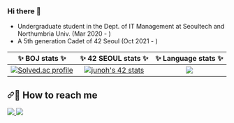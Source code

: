 ### Hi there 👋
- Undergraduate student in the Dept. of IT Management at Seoultech and Northumbria Univ. (Mar 2020 - )
- A 5th generation Cadet of 42 Seoul (Oct 2021 - )
<!-- my status -->
<table>
<thead>
<tr>
<th align="center"><g-emoji class="g-emoji" alias="sparkles" fallback-src="https://github.githubassets.com/images/icons/emoji/unicode/2728.png">✨</g-emoji> <strong>BOJ stats</strong> <g-emoji class="g-emoji" alias="sparkles" fallback-src="https://github.githubassets.com/images/icons/emoji/unicode/2728.png">✨</g-emoji></th>
<th align="center"><g-emoji class="g-emoji" alias="sparkles" fallback-src="https://github.githubassets.com/images/icons/emoji/unicode/2728.png">✨</g-emoji> <strong>42 SEOUL stats</strong> <g-emoji class="g-emoji" alias="sparkles" fallback-src="https://github.githubassets.com/images/icons/emoji/unicode/2728.png">✨</g-emoji></th>
<th align="center"><g-emoji class="g-emoji" alias="sparkles" fallback-src="https://github.githubassets.com/images/icons/emoji/unicode/2728.png">✨</g-emoji> <strong>Language stats</strong> <g-emoji class="g-emoji" alias="sparkles" fallback-src="https://github.githubassets.com/images/icons/emoji/unicode/2728.png">✨</g-emoji></th>
</tr>
</thead>
<tbody>
<tr>
<td align="center"><a href="https://solved.ac/jeongmino1207" rel="nofollow"><img src="http://mazassumnida.wtf/api/v2/generate_badge?boj=jeongmino1207" alt="Solved.ac profile" style="max-width: 100%;"></a></td>
<td align="center"><a href="https://github.com/JaeSeoKim/badge42"><img src="https://badge42.vercel.app/api/v2/clihggf1r007808jrdmmht6qm/stats?cursusId=21&coalitionId=85" alt="junoh's 42 stats" /></a></td>
  
  
  
<!-- <td align="center"><a target="_blank" rel="noopener noreferrer nofollow" href="https://camo.githubusercontent.com/9ad21954e20098eabbe54c5096762121f36b34ec851f56d446c96cdb4ae4f313/68747470733a2f2f6769746875622d726561646d652d73746174732e76657263656c2e6170702f6170692f746f702d6c616e67732f3f757365726e616d653d6b796a3933373930266c61796f75743d636f6d706163742662675f636f6c6f723d3138302c3030303030302c267469746c655f636f6c6f723d30303030303026746578745f636f6c6f723d303030303030"><img src="https://camo.githubusercontent.com/9ad21954e20098eabbe54c5096762121f36b34ec851f56d446c96cdb4ae4f313/68747470733a2f2f6769746875622d726561646d652d73746174732e76657263656c2e6170702f6170692f746f702d6c616e67732f3f757365726e616d653d6b796a3933373930266c61796f75743d636f6d706163742662675f636f6c6f723d3138302c3030303030302c267469746c655f636f6c6f723d30303030303026746578745f636f6c6f723d303030303030" data-canonical-src="https://github-readme-stats.vercel.app/api/top-langs/?username=jeongmino&amp;layout=compact&amp;bg_color=180,000000,&amp;title_color=000000&amp;text_color=000000" style="max-width: 100%;"></a>
</td> -->
<td align="center">
    <a target="_blank" rel="noopener noreferrer nofollow" href="https://camo.githubusercontent.com/9ad21954e20098eabbe54c5096762121f36b34ec851f56d446c96cdb4ae4f313/68747470733a2f2f6769746875622d726561646d652d73746174732e76657263656c2e6170702f6170692f746f702d6c616e67732f3f757365726e616d653d6a656f6e676d696e6f266c61796f75743d636f6d706163742662675f636f6c6f723d3138302c3030303030302c267469746c655f636f6c6f723d30303030303026746578745f636f6c6f723d303030303030">
        <img src="https://camo.githubusercontent.com/9ad21954e20098eabbe54c5096762121f36b34ec851f56d446c96cdb4ae4f313/68747470733a2f2f6769746875622d726561646d652d73746174732e76657263656c2e6170702f6170692f746f702d6c616e67732f3f757365726e616d653d6a656f6e676d696e6f266c61796f75743d636f6d706163742662675f636f6c6f723d3138302c3030303030302c267469746c655f636f6c6f723d30303030303026746578745f636f6c6f723d303030303030" data-canonical-src="https://github-readme-stats.vercel.app/api/top-langs/?username=jeongmino&amp;layout=compact&amp;bg_color=180,000000,&amp;title_color=000000&amp;text_color=000000" style="max-width: 100%;">
    </a>
</td>

</tr>
</tbody>
</table>
<!-- how to reach me -->
<h2 dir="auto"><a id="user-content--how-to-reach-me" class="anchor" aria-hidden="true" href="#-how-to-reach-me"><svg class="octicon octicon-link" viewBox="0 0 16 16" version="1.1" width="16" height="16" aria-hidden="true"><path d="m7.775 3.275 1.25-1.25a3.5 3.5 0 1 1 4.95 4.95l-2.5 2.5a3.5 3.5 0 0 1-4.95 0 .751.751 0 0 1 .018-1.042.751.751 0 0 1 1.042-.018 1.998 1.998 0 0 0 2.83 0l2.5-2.5a2.002 2.002 0 0 0-2.83-2.83l-1.25 1.25a.751.751 0 0 1-1.042-.018.751.751 0 0 1-.018-1.042Zm-4.69 9.64a1.998 1.998 0 0 0 2.83 0l1.25-1.25a.751.751 0 0 1 1.042.018.751.751 0 0 1 .018 1.042l-1.25 1.25a3.5 3.5 0 1 1-4.95-4.95l2.5-2.5a3.5 3.5 0 0 1 4.95 0 .751.751 0 0 1-.018 1.042.751.751 0 0 1-1.042.018 1.998 1.998 0 0 0-2.83 0l-2.5 2.5a1.998 1.998 0 0 0 0 2.83Z"></path></svg></a><g-emoji class="g-emoji" alias="email" fallback-src="https://github.githubassets.com/images/icons/emoji/unicode/1f4e7.png">📧</g-emoji> How to reach me</h2>
<a href="mailto:jeongmino1207@gmail.com"> <img src="https://camo.githubusercontent.com/e58c2d4be8115b9eddeaefb150b3cfa333f15a758993e74f733b796b095db77e/68747470733a2f2f696d672e736869656c64732e696f2f62616467652f476d61696c2d4541343333353f7374796c653d666f722d7468652d6261646765266c6f676f3d476d61696c266c6f676f436f6c6f723d7768697465266c696e6b3d" data-canonical-src="https://img.shields.io/badge/Gmail-EA4335?style=for-the-badge&amp;logo=Gmail&amp;logoColor=white&amp;link=" style="max-width: 100%;"> </a>
<a href="https://www.instagram.com/junoh_snowfall/" rel="nofollow"> <img src="https://camo.githubusercontent.com/f882f737d626c183617c7a295c466ee14dc48c2e7a552dd142a6db51cf751334/68747470733a2f2f696d672e736869656c64732e696f2f62616467652f496e7374616772616d2d4534343035463f7374796c653d666f722d7468652d6261646765266c6f676f3d496e7374616772616d266c6f676f436f6c6f723d7768697465266c696e6b3d" data-canonical-src="https://img.shields.io/badge/Instagram-E4405F?style=for-the-badge&amp;logo=Instagram&amp;logoColor=white&amp;link=" style="max-width: 100%;"> </a>








<!--
**jeongmino/jeongmino** is a ✨ _special_ ✨ repository because its `README.md` (this file) appears on your GitHub profile.

Here are some ideas to get you started:

- 🔭 I’m currently working on ...
- 🌱 I’m currently learning ...
- 👯 I’m looking to collaborate on ...
- 🤔 I’m looking for help with ...
- 💬 Ask me about ...
- 📫 How to reach me: ...
- 😄 Pronouns: ...
- ⚡ Fun fact: ...
-->
